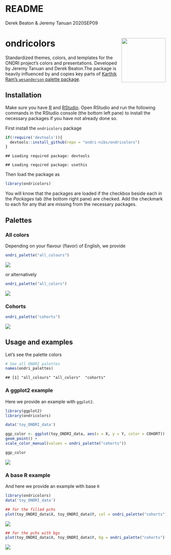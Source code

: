 README
================
Derek Beaton & Jeremy Tanuan
2020SEP09

# ondricolors <img src='man/figures/logo.png' align="right" height="139" />

Standardized themes, colors, and templates for the ONDRI project’s
colors and presentations. Developed by Jeremy Tanuan and Derek
Beaton.The package is heavily influenced by and copies key parts of
[Karthik Ram’s `wesanderson` palette
package](https://github.com/karthik/wesanderson).

## **Installation**

Make sure you have [R](https://cran.r-project.org/) and
[RStudio](https://www.rstudio.com/products/rstudio/download/). Open
RStudio and run the following commands in the RStudio console (the
bottom left pane) to install the necessary packages if you have not
already done so.

First install the `ondricolors` package

``` r
if(!require('devtools')){
  devtools::install_github(repo = "ondri-nibs/ondricolors")
}
```

    ## Loading required package: devtools

    ## Loading required package: usethis

Then load the package as

``` r
library(ondricolors)
```

You will know that the packages are loaded if the checkbox beside each
in the *Packages* tab (the bottom right pane) are checked. Add the
checkmark to each for any that are missing from the necessary packages.

## **Palettes**

### **All colors**

Depending on your flavour (flavor) of English, we provide

``` r
ondri_palette("all_colours")
```

![](README_files/figure-gfm/unnamed-chunk-3-1.png)<!-- -->

or alternatively

``` r
ondri_palette("all_colors")
```

![](README_files/figure-gfm/unnamed-chunk-4-1.png)<!-- -->

### **Cohorts**

``` r
ondri_palette("cohorts")
```

![](README_files/figure-gfm/unnamed-chunk-5-1.png)<!-- -->

## **Usage and examples**

Let’s see the palette colors

``` r
# See all ONDRI palettes
names(ondri_palettes)
```

    ## [1] "all_colours" "all_colors"  "cohorts"

### A ggplot2 example

Here we provide an example with `ggplot2`.

``` r
library(ggplot2)
library(ondricolors)

data('toy_ONDRI_data')

ggp_color <- ggplot(toy_ONDRI_data, aes(x = X, y = Y, color = COHORT)) +
geom_point() +
scale_color_manual(values = ondri_palette("cohorts"))

ggp_color
```

![](README_files/figure-gfm/unnamed-chunk-7-1.png)<!-- -->

### A base R example

And here we provide an example with base `R`

``` r
library(ondricolors)
data('toy_ONDRI_data')

## for the filled pchs
plot(toy_ONDRI_data$X, toy_ONDRI_data$Y, col = ondri_palette("cohorts")[as.character(toy_ONDRI_data$COHORT)], pch = 20)
```

![](README_files/figure-gfm/unnamed-chunk-8-1.png)<!-- -->

``` r
## for the pchs with bgs
plot(toy_ONDRI_data$X, toy_ONDRI_data$Y, bg = ondri_palette("cohorts")[as.character(toy_ONDRI_data$COHORT)], pch = 21)
```

![](README_files/figure-gfm/unnamed-chunk-8-2.png)<!-- -->
